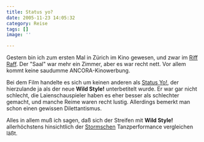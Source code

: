 ```yaml
---
title: Status yo?
date: 2005-11-23 14:05:32
category: Reise
tags: []
image: ''

---
```


Gestern bin ich zum ersten Mal in Zürich im Kino gewesen, und zwar im [Riff Raff](http://www.riffraff.ch/). Der "Saal" war mehr ein Zimmer, aber es war recht nett. Vor allem kommt keine saudumme ANCORA-Kinowerbung.  

  

Bei dem Film handelte es sich um keinen anderen als [Status Yo!](http://www.statusyo.de/), der hierzulande ja als der neue **Wild Style!** unterbetitelt wurde. Er war gar nicht schlecht, die Laienschauspieler haben es eher besser als schlechter gemacht, und manche Reime waren recht lustig. Allerdings bemerkt man schon einen gewissen Dilettantismus.  

  

Alles in allem muß ich sagen, daß sich der Streifen mit **Wild Style!** allerhöchstens hinsichtlich der [Stormschen](http://www.stormdance.de/) Tanzperformance vergleichen läßt.

